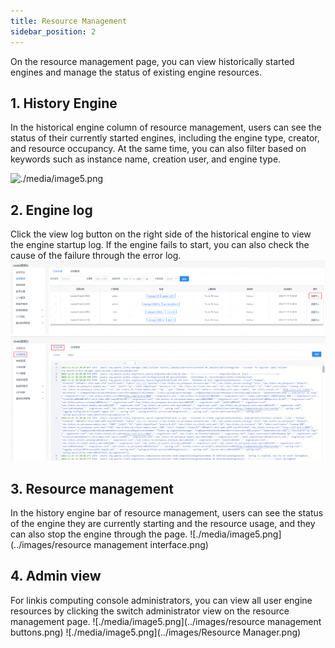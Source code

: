 ```yaml
---
title: Resource Management
sidebar_position: 2
---
```


On the resource management page, you can view historically started engines and manage the status of existing engine resources.

## 1. History Engine

In the historical engine column of resource management, users can see the status of their currently started engines, including the engine type, creator, and resource occupancy. At the same time, you can also filter based on keywords such as instance name, creation user, and engine type.

![./media/image5.png](../images/HistoryEngine.png)

## 2. Engine log
Click the view log button on the right side of the historical engine to view the engine startup log. If the engine fails to start, you can also check the cause of the failure through the error log.
![./media/image5.png](../images/engine-view-log.png)
![./media/image5.png](../images/engine-log.png)

## 3. Resource management
In the history engine bar of resource management, users can see the status of the engine they are currently starting and the resource usage, and they can also stop the engine through the page.
![./media/image5.png](../images/resource management interface.png)

## 4. Admin view
For linkis computing console administrators, you can view all user engine resources by clicking the switch administrator view on the resource management page.
![./media/image5.png](../images/resource management buttons.png)
![./media/image5.png](../images/Resource Manager.png)
